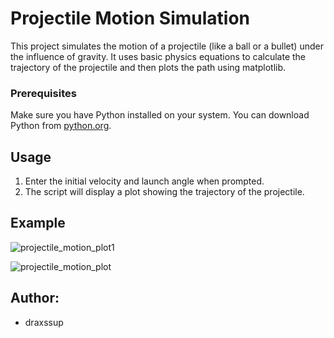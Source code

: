 # Projectile Motion Simulation

This project simulates the motion of a projectile (like a ball or a bullet) under the influence of gravity. It uses basic physics equations to calculate the trajectory of the projectile and then plots the path using matplotlib.

### Prerequisites

Make sure you have Python installed on your system. You can download Python from [python.org](https://www.python.org/downloads/).

## Usage

1. Enter the initial velocity and launch angle when prompted.
2. The script will display a plot showing the trajectory of the projectile.

## Example
![projectile_motion_plot1](https://github.com/draxssup/ProjectileMotionSimulator/assets/67823140/349a54de-e21e-4a43-9c11-2051a7c400a9)


![projectile_motion_plot](https://github.com/draxssup/ProjectileMotionSimulator/assets/67823140/6b51a327-7144-45bd-9832-f741150939ea)

## Author:
- draxssup
